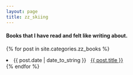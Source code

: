 ```yaml
---
layout: page
title: zz_skiing
---
```


<h4>Books that I have read and felt like writing about.</h4>

{% for post in site.categories.zz_books %}
 <li><span>{{ post.date | date_to_string }}</span> &nbsp; <a href="{{ post.url }}">{{ post.title }}</a></li>
{% endfor %}